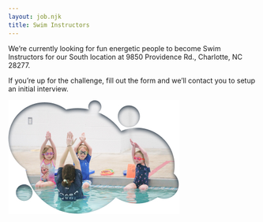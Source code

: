 ```yaml
---
layout: job.njk
title: Swim Instructors
---
```

<!--StartFragment-->

We’re currently looking for fun energetic people to become Swim Instructors for our South location at 9850 Providence Rd., Charlotte, NC 28277.

<!--EndFragment-->

If you’re up for the challenge, fill out the form and we’ll contact you to setup an initial interview.

![Swim instructor teaching kids](src/static/uploads/swim-instructor.jpg)

<!--EndFragment-->